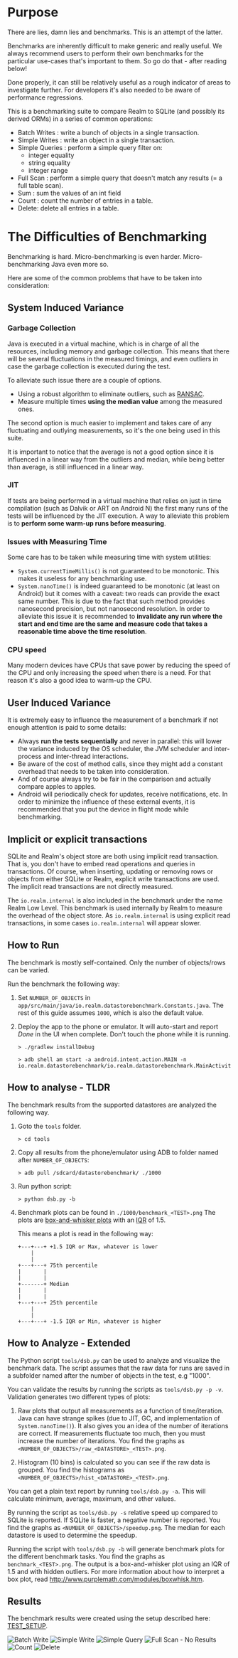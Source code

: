 # Purpose

There are lies, damn lies and benchmarks. This is an attempt of the latter.

Benchmarks are inherently difficult to make generic and really useful. We
always recommend users to perform their own benchmarks for the particular
use-cases that's important to them. So go do that - after reading below!

Done properly, it can still be relatively useful as a rough indicator of areas
to investigate further. For developers it's also needed to be aware of
performance regressions.

This is a benchmarking suite to compare Realm to SQLite (and possibly its
derived ORMs) in a series of common operations:

 * Batch Writes : write a bunch of objects in a single transaction.
 * Simple Writes : write an object in a single transaction.
 * Simple Queries : perform a simple query filter on:
     - integer equality
     - string equality
     - integer range
 * Full Scan : perform a simple query that doesn't match any results (= a full
   table scan).
 * Sum : sum the values of an int field
 * Count : count the number of entries in a table.
 * Delete: delete all entries in a table.

# The Difficulties of Benchmarking

Benchmarking is hard. Micro-benchmarking is even harder. Micro-benchmarking Java
even more so.

Here are some of the common problems that have to be taken into consideration:


## System Induced Variance

### Garbage Collection

Java is executed in a virtual machine, which is in charge of all the resources,
including memory and garbage collection. This means that there will be several
fluctuations in the measured timings, and even outliers in case the garbage
collection is executed during the test.

To alleviate such issue there are a couple of options.

 * Using a robust algorithm to eliminate outliers, such as [RANSAC](https://en.wikipedia.org/wiki/RANSAC).
 * Measure multiple times **using the median value** among the measured ones.

The second option is much easier to implement and takes care of any fluctuating
and outlying measurements, so it's the one being used in this suite.

It is important to notice that the average is not a good option since it is
influenced in a linear way from the outliers and median, while being better than
average, is still influenced in a linear way.


### JIT

If tests are being performed in a virtual machine that relies on just in time
compilation (such as Dalvik or ART on Android N) the first many runs of the tests
will be influenced by the JIT execution. A way to alleviate this problem is to
**perform some warm-up runs before measuring**.

### Issues with Measuring Time

Some care has to be taken while measuring time with system utilities:

 * `System.currentTimeMillis()` is not guaranteed to be monotonic. This makes it
    useless for any benchmarking use.
 * `System.nanoTime()` is indeed guaranteed to be monotonic (at least on
    Android) but it comes with a caveat: two reads can provide the exact same
    number. This is due to the fact that such method provides nanosecond
    precision, but not nanosecond resolution. In order to alleviate this issue
    it is recommended to **invalidate any run where the start and end time are
    the same and measure code that takes a reasonable time above the time
    resolution**.

### CPU speed

Many modern devices have CPUs that save power by reducing the speed of the CPU
and only increasing the speed when there is a need. For that reason it's also a
good idea to warm-up the CPU.


## User Induced Variance

It is extremely easy to influence the measurement of a benchmark if not enough
attention is paid to some details:

 * Always **run the tests sequentially** and never in parallel: this will lower
   the variance induced by the OS scheduler, the JVM scheduler and inter-process
   and inter-thread interactions.
 * Be aware of the cost of method calls, since they might add a constant
   overhead that needs to be taken into consideration.
 * And of course always try to be fair in the comparison and actually compare
   apples to apples.
 * Android will periodically check for updates, receive notifications, etc.
   In order to minimize the influence of these external events, it is recommended
   that you put the device in flight mode while benchmarking.


## Implicit or explicit transactions

SQLite and Realm's object store are both using implicit read transaction. That
is, you don't have to embed read operations and queries in transactions. Of
course, when inserting, updating or removing rows or objects from either
SQLite or Realm, explicit write transactions are used. The implicit read
transactions are not directly measured.

The `io.realm.internal` is also included in the benchmark under the name Realm
Low Level. This benchmark is used internally by Realm to measure the overhead
of the object store. As `io.realm.internal` is using explicit read
transactions, in some cases `io.realm.internal` will appear slower.


## How to Run

The benchmark is mostly self-contained. Only the number of objects/rows can be
varied.

Run the benchmark the following way:

1. Set `NUMBER_OF_OBJECTS` in `app/src/main/java/io.realm.datastorebenchmark.Constants.java`.
   The rest of this guide assumes `1000`, which is also the default value.

2. Deploy the app to the phone or emulator. It will auto-start and report *Done*
   in the UI when complete. Don't touch the phone while it is running.

       > ./gradlew installDebug
       
       > adb shell am start -a android.intent.action.MAIN -n io.realm.datastorebenchmark/io.realm.datastorebenchmark.MainActivity


## How to analyse - TLDR

The benchmark results from the supported datastores are analyzed the following way.

1. Goto the `tools` folder.

       > cd tools

2. Copy all results from the phone/emulator using ADB to folder named after
   `NUMBER_OF_OBJECTS`:

       > adb pull /sdcard/datastorebenchmark/ ./1000

3. Run python script:

       > python dsb.py -b

4. Benchmark plots can be found in `./1000/benchmark_<TEST>.png` The plots are
   [box-and-whisker plots](https://en.wikipedia.org/wiki/Box_plot) with an
   [IQR](https://en.wikipedia.org/wiki/Interquartile_range) of 1.5.

   This means a plot is read in the following way:

    ```
    +---+---+ +1.5 IQR or Max, whatever is lower
        |
        |
    +---+---+ 75th percentile
    |       |
    |       |
    +-------+ Median
    |       |
    |       |
    +---+---+ 25th percentile
        |
        |
    +---+---+ -1.5 IQR or Min, whatever is higher
    ```


## How to Analyze - Extended

The Python script `tools/dsb.py` can be used to analyze and visualize the
benchmark data. The script assumes that the raw data for runs are saved in a
subfolder named after the number of objects in the test, e.g "1000".

You can validate the results by running the scripts as `tools/dsb.py -p -v`.
Validation generates two different types of plots:

1. Raw plots that output all measurements as a function of time/iteration. Java
   can have strange spikes (due to JIT, GC, and implementation of
   `System.nanoTime()`). It also gives you an idea of the number of iterations 
   are correct. If measurements fluctuate too much, then you must increase the 
   number of iterations. 
   You find the graphs as `<NUMBER_OF_OBJECTS>/raw_<DATASTORE>_<TEST>.png`.

2. Histogram (10 bins) is calculated so you can see if the raw data is grouped.
   You find the histograms as `<NUMBER_OF_OBJECTS>/hist_<DATASTORE>_<TEST>.png`.

You can get a plain text report by running `tools/dsb.py -a`. This will
calculate minimum, average, maximum, and other values.

By running the script as `tools/dsb.py -s` relative speed up compared to SQLite
is reported. If SQLite is faster, a negative number is reported. You find the
graphs as `<NUMBER_OF_OBJECTS>/speedup.png`. The median for each datastore is
used to determine the speedup.

Running the script with `tools/dsb.py -b` will generate benchmark plots for the
different benchmark tasks. You find the graphs as `benchmark_<TEST>.png`. The
output is a box-and-whisker plot using an IQR of 1.5 and with hidden outliers.
For more information about how to interpret a box plot, read
http://www.purplemath.com/modules/boxwhisk.htm.

## Results

The benchmark results were created using the setup described here: [TEST_SETUP](results/TEST_SETUP).

![Batch Write](results/benchmark_BatchWrite.png)
![Simple Write](/results/benchmark_SimpleWrite.png)
![Simple Query](/results/benchmark_SimpleQuery.png)
![Full Scan - No Results](/results/benchmark_FullScan.png)
![Count](/results/benchmark_Count.png)
![Delete](/results/benchmark_Delete.png)
